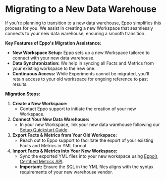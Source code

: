 # Migrating to a New Data Warehouse

If you're planning to transition to a new data warehouse, Eppo simplifies this process for you. We assist in creating a new Workspace that seamlessly connects to your new data warehouse, ensuring a smooth transition.

**Key Features of Eppo's Migration Assistance:**

- **New Workspace Setup:** Eppo sets up a new Workspace tailored to connect with your new data warehouse.
- **Data Synchronization:** We help in syncing all Facts and Metrics from your existing workspace to the new one.
- **Continuous Access:** While Experiments cannot be migrated, you'll retain access to your old workspace for ongoing reference to past results.

**Migration Steps:**

1. **Create a New Workspace:**
    - Contact Eppo support to initiate the creation of your new Workspace.
2. **Connect Your New Data Warehouse:**
    - In your new Workspace, link your new data warehouse following our [Setup Quickstart Guide](/quick-starts/analysis-integration/connect-warehouse/).
3. **Export Facts & Metrics from Your Old Workspace:**
    - Reach out to Eppo support to facilitate the export of your existing Facts and Metrics in YML format.
4. **Import Facts & Metrics into Your New Workspace:**
    - Sync the exported YML files into your new workspace using [Eppo’s Certified Metrics API](/data-management/certified-metrics).
    - **Important:** Ensure the SQL in the YML files aligns with the syntax requirements of your new warehouse vendor.